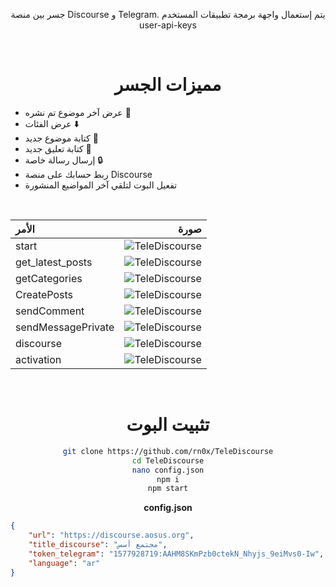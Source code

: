 <div align="center">

جسر بين منصة Discourse و Telegram.
يتم إستعمال واجهة برمجة تطبيقات المستخدم user-api-keys


<br>

# مميزات الجسر

</div>

- عرض آخر موضوع تم نشره 📄
- عرض الفئات ⬇️
- كتابة موضوع جديد 📝
- كتابة تعليق جديد 💬
- إرسال رسالة خاصة 🔒
- ربط حسابك على منصة Discourse 
- تفعيل البوت لتلقي آخر المواضيع المنشورة


<div align="center">

<br>

|  الأمر  | صورة|
|:--------------|-----------------:|
|start | ![TeleDiscourse](/.github/1.jpg) |
|get_latest_posts | ![TeleDiscourse](/.github/2.jpg) |
|getCategories | ![TeleDiscourse](/.github/3.jpg) |
|CreatePosts | ![TeleDiscourse](/.github/4.jpg) |
|sendComment | ![TeleDiscourse](/.github/5.jpg) |
|sendMessagePrivate | ![TeleDiscourse](/.github/6.jpg) |
|discourse | ![TeleDiscourse](/.github/7.jpg) |
|activation | ![TeleDiscourse](/.github/8.jpg) |

<br>


# تثبيت البوت 

```bash
git clone https://github.com/rn0x/TeleDiscourse
cd TeleDiscourse
nano config.json
npm i
npm start
```

**config.json**

</div>

```json
{
    "url": "https://discourse.aosus.org",
	"title_discourse": "مجتمع أسس",
	"token_telegram": "1577928719:AAHM8SKmPzb0ctekN_Nhyjs_9eiMvs0-Iw",
	"language": "ar"
}
```
